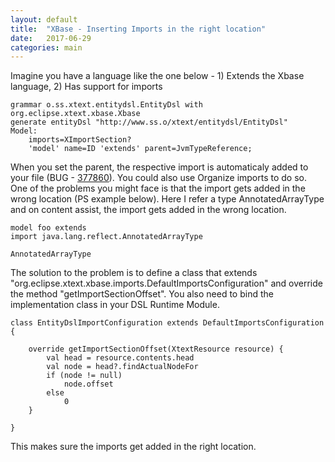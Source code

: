 ```yaml
---
layout: default
title:  "XBase - Inserting Imports in the right location"
date:   2017-06-29
categories: main
---
```


Imagine you have a language like the one below - 1) Extends the Xbase language, 2) Has support for imports

```
grammar o.ss.xtext.entitydsl.EntityDsl with org.eclipse.xtext.xbase.Xbase
generate entityDsl "http://www.ss.o/xtext/entitydsl/EntityDsl"
Model:
	imports=XImportSection?
	'model' name=ID 'extends' parent=JvmTypeReference;	
```

When you set the parent, the respective import is automaticaly added to your file (BUG - [377860](https://bugs.eclipse.org/bugs/show_bug.cgi?id=377860)). You could also use Organize imports to do so. One of the problems you might face is that the import gets added in the wrong location (PS example below). Here I refer a type AnnotatedArrayType and on content assist, the import gets added in the wrong location.

```
model foo extends 
import java.lang.reflect.AnnotatedArrayType

AnnotatedArrayType
```

The solution to the problem is to define a class that extends "org.eclipse.xtext.xbase.imports.DefaultImportsConfiguration" and override the method "getImportSectionOffset". You also need to bind the implementation class in your DSL Runtime Module.

```
class EntityDslImportConfiguration extends DefaultImportsConfiguration {
	
	override getImportSectionOffset(XtextResource resource) {
		val head = resource.contents.head
		val node = head?.findActualNodeFor
		if (node != null)
			node.offset
		else
			0
	}
	
}
```

This makes sure the imports get added in the right location.
